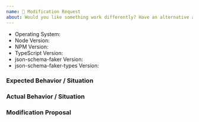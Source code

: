 ```yaml
---
name: 🔧 Modification Request
about: Would you like something work differently? Have an alternative approach? This is the template for you.
---
```


<!--
  Issues are so 🔥

  If you remove or skip this template, you'll make the 🐼 sad and the mighty god
  of Github will appear and pile-drive the close button from a great height
  while making animal noises.
-->

- Operating System:
- Node Version:
- NPM Version:
- TypeScript Version:
- json-schema-faker Version:
- json-schema-faker-types Version:

### Expected Behavior / Situation

### Actual Behavior / Situation

### Modification Proposal
